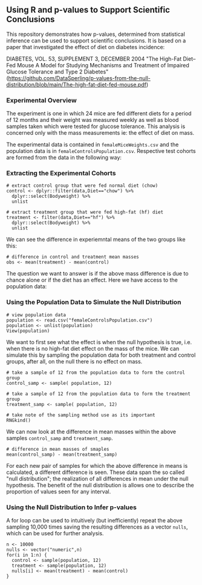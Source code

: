 ## Using R and p-values to Support Scientific Conclusions

This repository demonstrates how p-values, determined from statistical inference
can be used to support scientific conclusions. It is based on a paper that investigated
the effect of diet on diabetes incidence:

DIABETES, VOL. 53, SUPPLEMENT 3, DECEMBER 2004 "The High-Fat Diet–Fed Mouse A 
Model for Studying Mechanisms and Treatment of Impaired Glucose Tolerance and Type 
2 Diabetes"
(https://github.com/DataSperling/p-values-from-the-null-distribution/blob/main/The-high-fat-diet-fed-mouse.pdf)

### Experimental Overview
The experiment is one in which 24 mice are fed different diets for a period of
12 months and their weight was measured weekly as well as blood samples taken 
which were tested for glucose tolerance. This analysis is concerned only with the 
mass measurements ie: the effect of diet on mass.

The experimental data is contained in `femaleMiceWeights.csv` and the population data
is in `femaleControlsPopulation.csv`. Respective test cohorts are formed from the 
data in the following way:

### Extracting the Experimental Cohorts

```
# extract control group that were fed normal diet (chow)
control <- dplyr::filter(data,Diet=="chow") %>% 
  dplyr::select(Bodyweight) %>% 
  unlist
  
# extract treatment group that were fed high-fat (hf) diet
treatment <- filter(data,Diet=="hf") %>% 
  dplyr::select(Bodyweight) %>% 
  unlist
```

We can see the difference in experiemntal means of the two groups like this:

```
# difference in control and treatment mean masses
obs <- mean(treatment) - mean(control)
```
The question we want to answer is if the above mass difference is due to chance 
alone or if the diet has an effect. Here we have access to the population data:

### Using the Population Data to Simulate the Null Distribution

```
# view population data
population <- read.csv("femaleControlsPopulation.csv")
population <- unlist(population)
View(population)
```
We want to first see what the effect is when the null hypothesis is true, i.e.
when there is no high-fat diet effect on the mass of the mice. We can simulate 
this by sampling the population data for both treatment and control groups, after 
all, on the null there is no effect on mass.

```
# take a sample of 12 from the population data to form the control group
control_samp <- sample( population, 12)

# take a sample of 12 from the population data to form the treatment group
treatment_samp <- sample( population, 12)

# take note of the sampling method use as its important
RNGkind()
```

We can now look at the difference in mean masses within the above samples 
`control_samp` and `treatment_samp`.

```
# difference in mean masses of smaples
mean(control_samp) - mean(treatment_samp)
```

For each new pair of samples for which the above difference in means is calculated, 
a different difference is seen. These data span the so called "null distribution";
the realization of all differences in mean under the null hypothesis. The benefit
of the null distribution is allows one to describe the proportion of values seen
for any interval.

### Using the Null Distribution to Infer p-values

A for loop can be used to intuitively (but inefficiently) repeat the above sampling
10,000 times saving the resulting differences as a vector `nulls`, which can be used
for further analysis.

```
n <- 10000
nulls <- vector("numeric",n)
for(i in 1:n) {
  control <- sample(population, 12)
  treatment <- sample(population, 12)
  nulls[i] <- mean(treatment) - mean(control)
}
```












  
  





